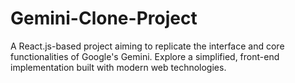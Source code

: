 # Gemini-Clone-Project
A React.js-based project aiming to replicate the interface and core functionalities of Google's Gemini. Explore a simplified, front-end implementation built with modern web technologies.
